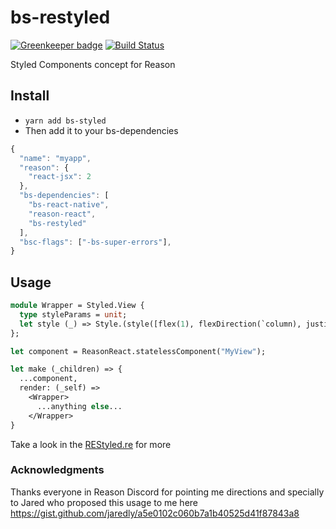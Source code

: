 # bs-restyled

[![Greenkeeper badge](https://badges.greenkeeper.io/Astrocoders/restyled.svg)](https://greenkeeper.io/)
[![Build Status](https://travis-ci.org/Astrocoders/restyled.svg?branch=master)](https://travis-ci.org/Astrocoders/restyled)

Styled Components concept for Reason

## Install

* `yarn add bs-styled`
* Then add it to your bs-dependencies

```js
{
  "name": "myapp",
  "reason": {
    "react-jsx": 2
  },
  "bs-dependencies": [
    "bs-react-native",
    "reason-react",
    "bs-restyled"
  ],
  "bsc-flags": ["-bs-super-errors"],
}
```

## Usage

```ml
module Wrapper = Styled.View {
  type styleParams = unit;
  let style (_) => Style.(style([flex(1), flexDirection(`column), justifyContent(`center)]));
};

let component = ReasonReact.statelessComponent("MyView");

let make (_children) => {
  ...component,
  render: (_self) =>
    <Wrapper>
      ...anything else...
    </Wrapper>
}
```

Take a look in the [REStyled.re](https://github.com/Astrocoders/restyled/blob/master/re/REStyled.re) for more

### Acknowledgments

Thanks everyone in Reason Discord for pointing me
directions and specially to Jared who proposed this
usage to me here https://gist.github.com/jaredly/a5e0102c060b7a1b40525d41f87843a8
